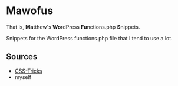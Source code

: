 # Mawofus

That is, <b>Ma</b>tthew's <b>Wo</b>rdPress <b>Fu</b>nctions.php <b>S</b>nippets.

Snippets for the WordPress functions.php file that I tend to use a lot.

## Sources

- [CSS-Tricks](http://css-tricks.com/snippets/wordpress/)
- myself
